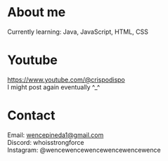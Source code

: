 # About me
Currently learning: Java, JavaScript, HTML, CSS <br>

# Youtube
https://www.youtube.com/@crispodispo <br>
I might post again eventually ^_^ 

# Contact
Email: wencepineda1@gmail.com <br>
Discord: whoisstrongforce <br>
Instagram: @wencewencewencewencewencewence <br>
